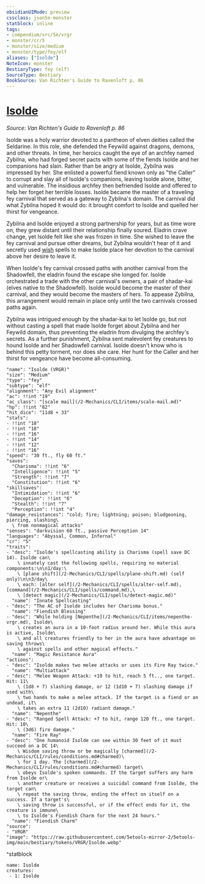 ```yaml
---
obsidianUIMode: preview
cssclass: json5e-monster
statblock: inline
tags:
- compendium/src/5e/vrgr
- monster/cr/5
- monster/size/medium
- monster/type/fey/elf
aliases: ["Isolde"]
NoteIcon: monster
BestiaryType: fey (elf)
SourceType: Bestiary
BookSource: Van Richten's Guide to Ravenloft p. 86
---
```

# [Isolde](2-Mechanics\CLI\bestiary\npc/isolde-vrgr.md)
*Source: Van Richten's Guide to Ravenloft p. 86*  

Isolde was a holy warrior devoted to a pantheon of elven deities called the Seldarine. In this role, she defended the Feywild against dragons, demons, and other threats. In time, her heroics caught the eye of an archfey named Zybilna, who had forged secret pacts with some of the fiends Isolde and her companions had slain. Rather than be angry at Isolde, Zybilna was impressed by her. She enlisted a powerful fiend known only as "the Caller" to corrupt and slay all of Isolde's companions, leaving Isolde alone, bitter, and vulnerable. The insidious archfey then befriended Isolde and offered to help her forget her terrible losses. Isolde became the master of a traveling fey carnival that served as a gateway to Zybilna's domain. The carnival did what Zybilna hoped it would do: it brought comfort to Isolde and quelled her thirst for vengeance.

Zybilna and Isolde enjoyed a strong partnership for years, but as time wore on, they grew distant until their relationship finally soured. Eladrin crave change, yet Isolde felt like she was frozen in time. She wished to leave the fey carnival and pursue other dreams, but Zybilna wouldn't hear of it and secretly used [wish](/2-Mechanics/CLI/spells/wish.md) spells to make Isolde place her devotion to the carnival above her desire to leave it.

When Isolde's fey carnival crossed paths with another carnival from the Shadowfell, the eladrin found the escape she longed for. Isolde orchestrated a trade with the other carnival's owners, a pair of shadar-kai (elves native to the Shadowfell). Isolde would become the master of their carnival, and they would become the masters of hers. To appease Zybilna, this arrangement would remain in place only until the two carnivals crossed paths again.

Zybilna was intrigued enough by the shadar-kai to let Isolde go, but not without casting a spell that made Isolde forget about Zybilna and her Feywild domain, thus preventing the eladrin from divulging the archfey's secrets. As a further punishment, Zybilna sent malevolent fey creatures to hound Isolde and her Shadowfell carnival. Isolde doesn't know who is behind this petty torment, nor does she care. Her hunt for the Caller and her thirst for vengeance have become all-consuming.

```statblock
"name": "Isolde (VRGR)"
"size": "Medium"
"type": "fey"
"subtype": "elf"
"alignment": "Any Evil alignment"
"ac": !!int "19"
"ac_class": "[scale mail](/2-Mechanics/CLI/items/scale-mail.md)"
"hp": !!int "82"
"hit_dice": "11d8 + 33"
"stats":
- !!int "18"
- !!int "18"
- !!int "16"
- !!int "14"
- !!int "12"
- !!int "16"
"speed": "30 ft., fly 60 ft."
"saves":
  "Charisma": !!int "6"
  "Intelligence": !!int "5"
  "Strength": !!int "7"
  "Constitution": !!int "6"
"skillsaves":
  "Intimidation": !!int "6"
  "Deception": !!int "6"
  "Stealth": !!int "7"
  "Perception": !!int "4"
"damage_resistances": "cold; fire; lightning; poison; bludgeoning, piercing, slashing\
  \ from nonmagical attacks"
"senses": "darkvision 60 ft., passive Perception 14"
"languages": "Abyssal, Common, Infernal"
"cr": "5"
"traits":
- "desc": "Isolde's spellcasting ability is Charisma (spell save DC 14). Isolde can\
    \ innately cast the following spells, requiring no material components:\n\n1/day:\
    \ [plane shift](/2-Mechanics/CLI/spells/plane-shift.md) (self only)\n\n3/day\
    \ each: [alter self](/2-Mechanics/CLI/spells/alter-self.md), [command](/2-Mechanics/CLI/spells/command.md),\
    \ [detect magic](/2-Mechanics/CLI/spells/detect-magic.md)"
  "name": "Innate Spellcasting"
- "desc": "The AC of Isolde includes her Charisma bonus."
  "name": "Fiendish Blessing"
- "desc": "While holding [Nepenthe](/2-Mechanics/CLI/items/nepenthe-vrgr.md), Isolde\
    \ creates an aura in a 10-foot radius around her. While this aura is active, Isolde\
    \ and all creatures friendly to her in the aura have advantage on saving throws\
    \ against spells and other magical effects."
  "name": "Magic Resistance Aura"
"actions":
- "desc": "Isolde makes two melee attacks or uses its Fire Ray twice."
  "name": "Multiattack"
- "desc": "Melee Weapon Attack: +10 to hit, reach 5 ft.., one target. Hit: 11\
    \ (1d8 + 7) slashing damage, or 12 (1d10 + 7) slashing damage if used with\
    \ two hands to make a melee attack. If the target is a fiend or an undead, it\
    \ takes an extra 11 (2d10) radiant damage."
  "name": "Nepenthe"
- "desc": "Ranged Spell Attack: +7 to hit, range 120 ft., one target. Hit: 10\
    \ (3d6) fire damage."
  "name": "Fire Ray"
- "desc": "One humanoid Isolde can see within 30 feet of it must succeed on a DC 14\
    \ Wisdom saving throw or be magically [charmed](/2-Mechanics/CLI/rules/conditions.md#charmed)\
    \ for 1 day. The [charmed](/2-Mechanics/CLI/rules/conditions.md#charmed) target\
    \ obeys Isolde's spoken commands. If the target suffers any harm from Isolde or\
    \ another creature or receives a suicidal command from Isolde, the target can\
    \ repeat the saving throw, ending the effect on itself on a success. If a target's\
    \ saving throw is successful, or if the effect ends for it, the creature is immune\
    \ to Isolde's Fiendish Charm for the next 24 hours."
  "name": "Fiendish Charm"
"source":
- "VRGR"
"image": "https://raw.githubusercontent.com/5etools-mirror-2/5etools-img/main/bestiary/tokens/VRGR/Isolde.webp"
```
^statblock

```encounter-table
name: Isolde
creatures:
 - 1: Isolde
```